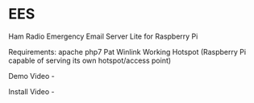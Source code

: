 # EES
Ham Radio Emergency Email Server Lite for Raspberry Pi

Requirements:
apache 
php7
Pat Winlink
Working Hotspot (Raspberry Pi capable of serving its own hotspot/access point)

Demo Video - 

Install Video - 
